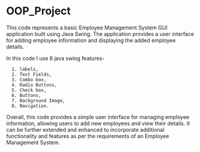 # OOP_Project
This code represents a basic Employee Management System GUI application built using Java Swing. The application provides a user interface for adding employee information and displaying the added employee details.

In this code I use 8 java swing features-

      1. labels,
      2. Text Fields,
      3. Combo box, 
      4. Radio Buttons, 
      5. Check box,
      6. Buttons,
      7. Background Image,
      8. Navigation.
      
Overall, this code provides a simple user interface for managing employee information, allowing users to add new employees and view their details. It can be further extended and enhanced to incorporate additional functionality and features as per the requirements of an Employee Management System.

